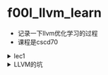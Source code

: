 # f00l_llvm_learn
- 记录一下llvm优化学习的过程
- 课程是cscd70
<details>
<summary>lec1</summary>
  
## lec1
### basic block
- basic block的标志
  - 第一条指令
  - 一个jmp跳转的target
  - 一个紧跟着jmp的指令
### local optimization
- 本地优化，是在basic block里进行的
- 减少相同表达式的计算次数
  - build DAG
    - 表达式都有一个语法树
    - 建立DAG就是合并相同的结点，然后再根据树合并得到的图自底向上来计算表达式
    - 缺点：
      - 依赖于表达式值的计算，中间有表达式计算慢了的话就会拖慢后面指令运行的时间
  - value-number
    - 为每一个value都分配一个number，然后让var(变量)去对应那个value
    - 算法
```
Data structure:
VALUES = Table of
expression //[OP, valnum1, valnum2}
var //name of variable currently holding expression
For each instruction (dst = src1 OP src2) in execution order
valnum1 = var2value(src1); valnum2 = var2value(src2);
IF [OP, valnum1, valnum2] is in VALUES
v = the index of expression
Replace instruction with CPY dst = VALUES[v].var
ELSE Add
        expression = [OP, valnum1, valnum2]
        var        = dst
     to VALUES
v = index of new entry; tv is new temporary for v
Replace instruction with: tv = VALUES[valnum1].var OP VALUES[valnum2].var
dst = tv;
set_var2value (dst, v)
```
     - 例子
```
Assign: a->r1,b->r2,c->r3,d->r4
a = b+c;  ADD t1 = r2,r3 CPY r1 = t1 
b = a-d;  SUB t2 = r1,r4 CPY r2 = t2 
c = b+c;  ADD t3 = r2,r3 CPY r3 = t3 
d = a-d;  SUB t4 = r1,r4 CPY r4 = t4
```
- 在编译时可以计算出数值的时候，用常量替换之
### global optimization
- loop optimization
  - 减少每个循环内执行的指令次数
- global version of local optimization
  - 减少全局相同表达式的计算次数
    - 减少变量的使用次数，计算过一次的变量就不再计算
    - eg:
```
优化前
B1: i := n-1
B2: if i<1 goto out 
B3: j := 1
B4: if j>i goto B5 
B6: t1 := j-1
    t2 := 4*t1
    t3 := A[t2]     ;A[j]
    t6 := 4*j
    t7 := A[t6]     ;A[j+1]
    if t3<=t7 goto B8
|B7: t8 :=j-1 
|    t9 := 4*t8
|    temp := A[t9] ;temp:=A[j] 
|    t12 := 4*j
|    t13 := A[t12] ;A[j+1] 
|    A[t9]:= t13 ;A[j]:=A[j+1] 
|    A[t12]:=temp ;A[j+1]:=temp
B8: j := j+1 goto B4
B5: i := i-1 goto B2
out: 
```
```
优化后
B1: i := n-1
B2: if i<1 goto out
B3: j := 1
B4: if j>i goto B5
B6: t1 := j-1
|B7: A[t2] := t7
|    A[t6] := t3
B8: j := j+1
    goto B4
    t2 := 4*t1
    t3 := A[t2]   ;A[j]
    t6 := 4*j
    t7 := A[t6]   ;A[j+1]
    if t3<=t7 goto B8
B5: i := i-1 goto B2
out:
```
    - 可以看到优化后，利用了之前汇编就计算出的临时变量值来使用，无需再次计算
    - 优化的部分我用|标记出来了
- loop optimization
  - 尽量用加法替换乘法
  - 对循环的下标，尽量用其他已经有的变量来代替，这样就无需再次计算
```
优化前
B1: i := n-1
B2: if i<1 goto out
|B3: j := 1
|B4: if j>i goto B5
|B6: t1 := j-1
|    t2 := 4*t1
|    t3 := A[t2]     ;A[j]
|    t6 := 4*j
|    t7 := A[t6]     ;A[j+1]
|    if t3<=t7 goto B8
B7: A[t2] := t7
    A[t6] := t3
|B8: j := j+1
|    goto B4
B5: i := i-1 goto B2
out:
```
```
优化后
B1: i := n-1
B2: if i<1 goto out 
|B3: t2 := 0
|    t6 := 4
|B4: t19 := 4*I
|    if t6>t19 goto B5
|B6: t3 := A[t2]
|    t7 := A[t6] ;A[j+1] 
|    if t3<=t7 goto B8
B7: A[t2] := t7
    A[t6] := t3
|B8: t2 := t2+4
|    t6 := t6+4
|    goto B4 
B5: i := i-1
    goto B2 
out:
```
  - 可以看到优化后，乘法由两次变成一次，然后用统一的变量来代替数组的index和循环的变量
</details>
<details>
<summary>LLVM的坑</summary>

## 源码外编译llvm pass

- 首先要新建一个<project>文件夹，然后在里面建一个写Pass的文件夹，<project>里的CMakeLists.txt要这么写
  
```c
  
cmake_minimum_required(VERSION 3.16) #说明cmake的最小版本
project(assignment1)  #项目名称
set(CMAKE_CXX_STANDARD 11) #设置c++版本
set(LLVM_HOME ~/llvm/build) #设置llvm的位置
set(LLVM_DIR ${LLVM_HOME}/lib/cmake/llvm) #设置cmake的位置
find_package(LLVM REQUIRED CONFIG) #找到llvm-config
add_definitions(${LLVM_DEFINITIONS}) 
include_directories(${LLVM_INCLUDE_DIRS}) #将llvm的include文件夹包含进来
link_directories(${LLVM_LIBRARY_DIRS}) #将llvm的library文件夹包含进来

MESSAGE(${LLVM_LIBRARY_DIRS})
MESSAGE(${LLVM_INCLUDE_DIRS})

add_subdirectory(FunctionInfo) #将pass的文件夹加入

```
- 然后是pass文件夹里的

```

set(CMAKE_CXX_STANDARD 11)
add_library(FunctionPass MODULE
        FunctionInfo.cpp
        )

set_target_properties(FunctionPass PROPERTIES
        COMPILE_FLAGS "-fno-rtti"
        )

if(APPLE)
    set_target_properties(FunctionPass PROPERTIES
            LINK_FLAGS "-undefined dynamic_lookup"
            )
endif(APPLE)

```

- 这样就能源码外编译pass了
- 最开始的时候我没加if(APPLE)那个，所以每次build都会出错

- 还有一个是自行编译出来的pass用opt加载会出现Symbol Not Found
- 这是因为我的电脑用的opt是自带的，版本比较低，从而导致符号和我自行编译的llvm不一样所导致的
- 在环境变量里加一行包含llvm/bin路径的语句就可以了

</details>
